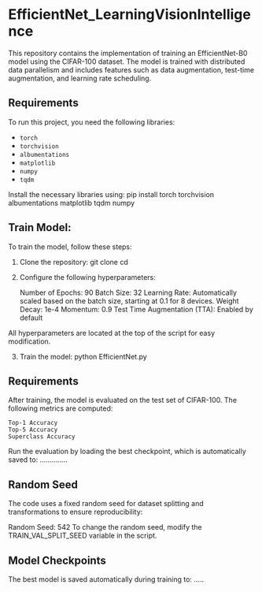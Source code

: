 # EfficientNet_LearningVisionIntelligence

This repository contains the implementation of training an EfficientNet-B0 model using the CIFAR-100 dataset. The model is trained with distributed data parallelism and includes features such as data augmentation, test-time augmentation, and learning rate scheduling.

## Requirements

To run this project, you need the following libraries:

- `torch`
- `torchvision`
- `albumentations`
- `matplotlib`
- `numpy`
- `tqdm`

Install the necessary libraries using:
  pip install torch torchvision albumentations matplotlib tqdm numpy


## Train Model:
To train the model, follow these steps:

1. Clone the repository:
    git clone <repository-url>
    cd <repository-directory>
    
2. Configure the following hyperparameters:

    Number of Epochs: 90
    Batch Size: 32
    Learning Rate: Automatically scaled based on the batch size, starting at 0.1 for 8 devices.
    Weight Decay: 1e-4
    Momentum: 0.9
    Test Time Augmentation (TTA): Enabled by default

All hyperparameters are located at the top of the script for easy modification.

3. Train the model:
  python EfficientNet.py

## Requirements
After training, the model is evaluated on the test set of CIFAR-100. The following metrics are computed:

    Top-1 Accuracy
    Top-5 Accuracy
    Superclass Accuracy

Run the evaluation by loading the best checkpoint, which is automatically saved to:
..............

## Random Seed
The code uses a fixed random seed for dataset splitting and transformations to ensure reproducibility:

Random Seed: 542
To change the random seed, modify the TRAIN_VAL_SPLIT_SEED variable in the script.

## Model Checkpoints
The best model is saved automatically during training to:
.....
